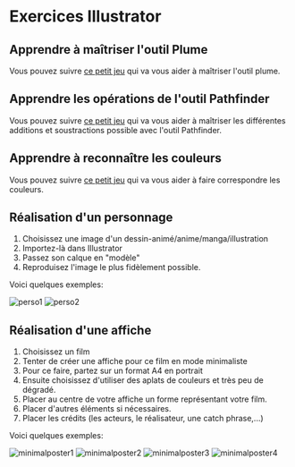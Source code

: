 # Exercices Illustrator

## Apprendre à maîtriser l'outil Plume

Vous pouvez suivre [ce petit jeu](https://bezier.method.ac/) qui va vous aider à maîtriser l'outil plume.

## Apprendre les opérations de l'outil Pathfinder

Vous pouvez suivre [ce petit jeu](https://boolean.method.ac/) qui va vous aider à maîtriser les différentes additions et soustractions possible avec l'outil Pathfinder.

## Apprendre à reconnaître les couleurs

Vous pouvez suivre [ce petit jeu](https://color.method.ac/) qui va vous aider à faire correspondre les couleurs.

## Réalisation d'un personnage

1. Choisissez une image d'un dessin-animé/anime/manga/illustration
2. Importez-là dans Illustrator
3. Passez son calque en "modèle"
4. Reproduisez l'image le plus fidèlement possible.

Voici quelques exemples:

![perso1](img/06/perso1.png)
![perso2](img/06/perso2.jpeg)

## Réalisation d'une affiche

1. Choisissez un film
2. Tenter de créer une affiche pour ce film en mode minimaliste
3. Pour ce faire, partez sur un format A4 en portrait
4. Ensuite choisissez d'utiliser des aplats de couleurs et très peu de dégradé.
5. Placer au centre de votre affiche un forme représentant votre film.
6. Placer d'autres éléments si nécessaires.
7. Placer les crédits (les acteurs, le réalisateur, une catch phrase,...)

Voici quelques exemples:

![minimalposter1](img/06/minimal_poster1.png)
![minimalposter2](img/06/minimal_poster2.png)
![minimalposter3](img/06/minimal_poster3.png)
![minimalposter4](img/06/minimal_poster4.jpeg)